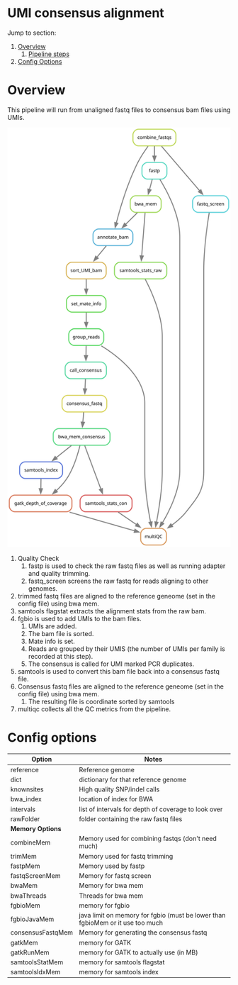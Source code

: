 # UMI consensus alignment

Jump to section:
1. [Overview](#overview)
	1. [Pipeline steps](#pipeline-steps)
1. [Config Options](#config-options)

# Overview

This pipeline will run from unaligned fastq files to consensus bam files using UMIs.

![Rulegraph for UMI consensus alignment](Alignment.With.UMI.Collapsing.svg)

1. Quality Check
	1. fastp is used to check the raw fastq files as well as running adapter and quality trimming.
	1. fastq_screen screens the raw fastq for reads aligning to other genomes.
2. trimmed fastq files are aligned to the reference geneome (set in the config file) using bwa mem.
3. samtools flagstat extracts the alignment stats from the raw bam.
4. fgbio is used to add UMIs to the bam files.
	1. UMIs are added.
	2. The bam file is sorted.
	3. Mate info is set.
 	4. Reads are grouped by their UMIS (the number of UMIs per family is recorded at this step).
  	5. The consensus is called for UMI marked PCR duplicates.
5. samtools is used to convert this bam file back into a consensus fastq file.
6. Consensus fastq files are aligned to the reference geneome (set in the config file) using bwa mem.
   1. The resulting file is coordinate sorted by samtools
7. multiqc collects all the QC metrics from the pipeline.

# Config options

Option | Notes
--- | ---
reference | Reference genome
dict | dictionary for that reference genome
knownsites | High quality SNP/indel calls
bwa_index | location of index for BWA
intervals | list of intervals for depth of coverage to look over
rawFolder | folder containing the raw fastq files
**Memory Options** | 
combineMem | Memory used for combining fastqs (don't need much)
trimMem | Memory used for fastq trimming
fastpMem | Memory used by fastp
fastqScreenMem | Memory for fastq screen
bwaMem | Memory for bwa mem
bwaThreads | Threads for bwa mem
fgbioMem | memory for fgbio
fgbioJavaMem | java limit on memory for fgbio (must be lower than fgbioMem or it use too much
consensusFastqMem | Memory for generating the consensus fastq
gatkMem | memory for GATK
gatkRunMem | memory for GATK to actually use (in MB)
samtoolsStatMem | memory for samtools flagstat
samtoolsIdxMem | memory for samtools index


